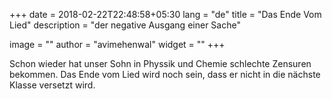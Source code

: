 +++
date        = 2018-02-22T22:48:58+05:30
lang        = "de"
title       = "Das Ende Vom Lied"
description = "der negative Ausgang einer Sache"

image       = ""
author      = "avimehenwal"
widget      = ""
+++

Schon wieder hat unser Sohn in Physsik und Chemie schlechte Zensuren bekommen. Das Ende
vom Lied wird noch sein, dass er nicht in die nächste Klasse versetzt wird.
